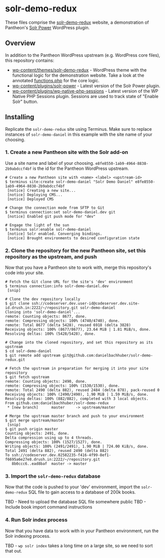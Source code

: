 solr-demo-redux
===============

These files comprise the [solr-demo-redux](http://dev-solr-demo-redux.pantheonsite.io/) website, a demonstration of Pantheon's [Solr Power](https://github.com/pantheon-systems/solr-power) WordPress plugin.

## Overview

In addition to the Pantheon WordPress upstream (e.g. WordPress core files), this repository contains:

* [wp-content/themes/solr-demo-redux](https://github.com/danielbachhuber/solr-demo-redux/tree/master/wp-content/themes/solr-demo-redux) - WordPress theme with the functional logic for the demonstration website. Take a look at the annotated [functions.php](https://github.com/danielbachhuber/solr-demo-redux/blob/master/wp-content/themes/solr-demo-redux/functions.php) for the core logic.
* [wp-content/plugins/solr-power](https://github.com/danielbachhuber/solr-demo-redux/tree/master/wp-content/plugins/solr-power) - Latest version of the Solr Power plugin.
* [wp-content/plugins/wp-native-php-sessions](https://github.com/danielbachhuber/solr-demo-redux/tree/master/wp-content/plugins/wp-native-php-sessions) - Latest version of the WP Native PHP Sessions plugin. Sessions are used to track state of "Enable Solr" button.

## Installing

Replicate the `solr-demo-redux` site using Terminus. Make sure to replace instances of `solr-demo-daniel` in this example with the site name of your choosing.

### 1. Create a new Pantheon site with the Solr add-on

Use a site name and label of your choosing. `e8fe8550-1ab9-4964-8838-2b9abdccf4bf` is the id for the Pantheon WordPress upstream.

```
# Create a new Pantheon site with <name> <label> <upstream-id>
$ terminus site:create solr-demo-daniel "Solr Demo Daniel" e8fe8550-1ab9-4964-8838-2b9abdccf4bf
 [notice] Creating a new site...
 [notice] Deploying CMS...
 [notice] Deployed CMS

# Change the connection mode from SFTP to Git
$ terminus connection:set solr-demo-daniel.dev git
 [notice] Enabled git push mode for "dev"
 
# Engage the light of the sun
$ terminus solr:enable solr-demo-daniel
 [notice] Solr enabled. Converging bindings.
 [notice] Brought environments to desired configuration state
```

### 2. Clone the repository for the new Pantheon site, set this repository as the upstream, and push

Now that you have a Pantheon site to work with, merge this repository's code into your site.

```
# Fetch the Git clone URL for the site's 'dev' environment
$ terminus connection:info solr-demo-daniel.dev
 [snip]

# Clone the dev repository locally
$ git clone ssh://codeserver.dev.user-id@codeserver.dev.site-id.drush.in:2222/~/repository.git solr-demo-daniel
Cloning into 'solr-demo-daniel'...
remote: Counting objects: 8677, done.
remote: Compressing objects: 100% (4740/4740), done.
remote: Total 8677 (delta 5428), reused 6918 (delta 3828)
Receiving objects: 100% (8677/8677), 23.64 MiB | 1.81 MiB/s, done.
Resolving deltas: 100% (5428/5428), done.

# Change into the cloned repository, and set this repository as its upstream
$ cd solr-demo-daniel
$ git remote add upstream git@github.com:danielbachhuber/solr-demo-redux.git

# Fetch the upstream in preparation for merging it into your site repository
$ git fetch upstream
remote: Counting objects: 2490, done.
remote: Compressing objects: 100% (1530/1530), done.
remote: Total 2490 (delta 882), reused 2484 (delta 878), pack-reused 0
Receiving objects: 100% (2490/2490), 1.90 MiB | 1.59 MiB/s, done.
Resolving deltas: 100% (882/882), completed with 3 local objects.
From github.com:danielbachhuber/solr-demo-redux
 * [new branch]      master     -> upstream/master

# Merge the upstream master branch and push to your environment
$ git merge upstream/master
 [snip]
$ git push origin master
Counting objects: 2491, done.
Delta compression using up to 4 threads.
Compressing objects: 100% (1527/1527), done.
Writing objects: 100% (2491/2491), 1.90 MiB | 724.00 KiB/s, done.
Total 2491 (delta 882), reused 2490 (delta 882)
To ssh://codeserver.dev.02582235-f416-4f99-8ef1-f6695a6e27e8.drush.in:2222/~/repository.git
   8b0ccc6..ead8baf  master -> master
```

### 3. Import the `solr-demo-redux` database

Now that the code is pushed to your 'dev' environment, import the `solr-demo-redux` SQL file to gain access to a database of 200k books.

TBD - Need to upload the database SQL file somewhere public
TBD - Include book import command instructions

### 4. Run Solr index process

Now that you have data to work with in your Pantheon environment, run the Solr indexing process.

TBD - `wp solr index` takes a long time on a large site, so we need to sort that out.
